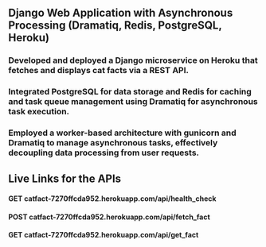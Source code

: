 ## Django Web Application with Asynchronous Processing (Dramatiq, Redis, PostgreSQL, Heroku)
### Developed and deployed a Django microservice on Heroku that fetches and displays cat facts via a REST API.
### Integrated PostgreSQL for data storage and Redis for caching and task queue management using Dramatiq for asynchronous task execution.
### Employed a worker-based architecture with gunicorn and Dramatiq to manage asynchronous tasks, effectively decoupling data processing from user requests.

## Live Links for the APIs
#### GET catfact-7270ffcda952.herokuapp.com/api/health_check
#### POST catfact-7270ffcda952.herokuapp.com/api/fetch_fact
#### GET catfact-7270ffcda952.herokuapp.com/api/get_fact
